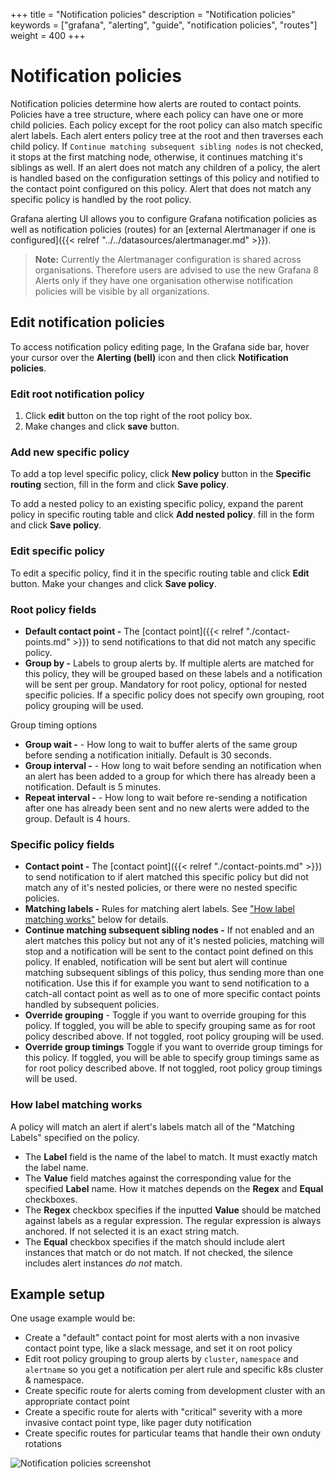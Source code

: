 +++
title = "Notification policies"
description = "Notification policies"
keywords = ["grafana", "alerting", "guide", "notification policies", "routes"]
weight = 400
+++

# Notification policies

Notification policies determine how alerts are routed to contact points. Policies have a tree structure, where each policy can have one or more child policies. Each policy except for the root policy can also match specific alert labels. Each alert enters policy tree at the root and then traverses each child policy. If `Continue matching subsequent sibling nodes` is not checked, it stops at the first matching node, otherwise, it continues matching it's siblings as well. If an alert does not match any children of a policy, the alert is handled based on the configuration settings of this policy and notified to the contact point configured on this policy. Alert that does not match any specific policy is handled by the root policy.

Grafana alerting UI allows you to configure Grafana notification policies as well as notification policies (routes) for an [external Alertmanager if one is configured]({{< relref "../../datasources/alertmanager.md" >}}).

> **Note:** Currently the Alertmanager configuration is shared across organisations. Therefore users are advised to use the new Grafana 8 Alerts only if they have one organisation otherwise notification policies will be visible by all organizations.

## Edit notification policies

To access notification policy editing page, In the Grafana side bar, hover your cursor over the **Alerting (bell)** icon and then click **Notification policies**.

### Edit root notification policy

1. Click **edit** button on the top right of the root policy box.
1. Make changes and click **save** button. 

### Add new specific policy

To add a top level specific policy, click **New policy** button in the **Specific routing** section, fill in the form and click **Save policy**.

To add a nested policy to an existing specific policy, expand the parent policy in specific routing table and click **Add nested policy**. fill in the form and click **Save policy**.

### Edit specific policy

To edit a specific policy, find it in the specific routing table and click **Edit** button. Make your changes and click **Save policy**.


### Root policy fields

- **Default contact point -** The [contact point]({{< relref "./contact-points.md" >}}) to send notifications to that did not match any specific policy.
- **Group by -** Labels to group alerts by. If multiple alerts are matched for this policy, they will be grouped based on these labels and a notification will be sent per group. Mandatory for root policy, optional for nested specific policies. If a specific policy does not specify own grouping, root policy grouping will be used.

Group timing options

- **Group wait -** - How long to wait to buffer alerts of the same group before sending a notification initially. Default is 30 seconds.
- **Group interval -** - How long to wait before sending an notification when an alert has been added to a group for which there has already been a notification. Default is 5 minutes.
- **Repeat interval -** - How long to wait before re-sending a notification after one has already been sent and no new alerts were added to the group. Default is 4 hours.


### Specific policy fields

- **Contact point -** The [contact point]({{< relref "./contact-points.md" >}}) to send notification to if alert matched this specific policy but did not match any of it's nested policies, or there were no nested specific policies.
- **Matching labels -** Rules for matching alert labels. See ["How label matching works"](#how-label-matching-works) below for details.
- **Continue matching subsequent sibling nodes -** If not enabled and an alert matches this policy but not any of it's nested policies, matching will stop and a notification will be sent to the contact point defined on this policy. If enabled, notification will be sent but alert will continue matching subsequent siblings of this policy, thus sending more than one notification. Use this if for example you want to send notification to a catch-all contact point as well as to one of more specific contact points handled by subsequent policies. 
- **Override grouping** - Toggle if you want to override grouping for this policy. If toggled, you will be able to specify grouping same as for root policy described above. If not toggled, root policy grouping will be used. 
- **Override group timings** Toggle if you want to override group timings for this policy. If toggled, you will be able to specify group timings same as for root policy described above. If not toggled, root policy group timings will be used.


### How label matching works

A policy will match an alert if alert's labels match all of the "Matching Labels" specified on the policy.

- The **Label** field is the name of the label to match. It must exactly match the label name.
- The **Value** field matches against the corresponding value for the specified **Label** name. How it matches depends on the **Regex** and **Equal** checkboxes.
- The **Regex** checkbox specifies if the inputted **Value** should be matched against labels as a regular expression. The regular expression is always anchored. If not selected it is an exact string match.
- The **Equal** checkbox specifies if the match should include alert instances that match or do not match. If not checked, the silence includes alert instances _do not_ match.


## Example setup

One usage example would be:
* Create a "default" contact point for most alerts with a non invasive contact point type, like a slack message, and set it on root policy
* Edit root policy grouping to group alerts by `cluster`, `namespace` and `alertname` so you get a notification per alert rule and specific k8s cluster & namespace.
* Create specific route for alerts coming from development cluster with an appropriate contact point
* Create a specific route for alerts with "critical" severity with a more invasive contact point type, like pager duty notification
* Create specific routes for particular teams that handle their own onduty rotations

![Notification policies screenshot](/static/img/docs/alerting/unified/notification-policies-8-0.png 'Notification policies screenshot')

